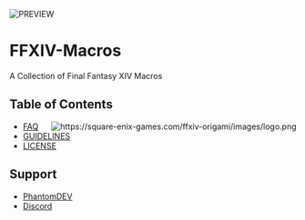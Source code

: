 ![PREVIEW](https://media1.tenor.com/images/f25bf0236e02814a38701addf44aadb4/tenor.gif)
# FFXIV-Macros
A Collection of Final Fantasy XIV Macros

## Table of Contents

<img align="right" src="https://square-enix-games.com/ffxiv-origami/images/logo.png" alt="https://square-enix-games.com/ffxiv-origami/images/logo.png">

- [FAQ](https://github.com/phantomdev-github/FFXIV-Macros/blob/master/faq)
- [GUIDELINES](https://github.com/phantomdev-github/FFXIV-Macros/blob/master/GUIDELINES)
- [LICENSE](https://github.com/phantomdev-github/FFXIV-Macros/blob/master/LICENSE)

## Support
- [PhantomDEV](https://phantomdev.netlify.app)
- [Discord](https://discord.gg/9R5GBe2)